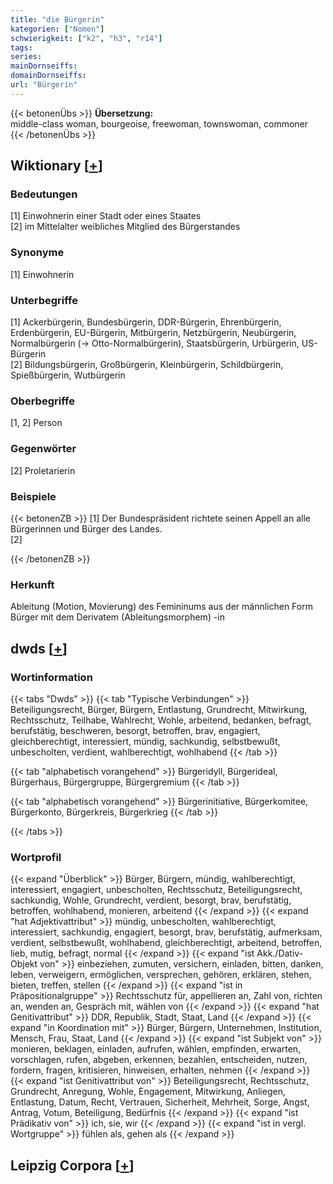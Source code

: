 ```yaml
---
title: "die Bürgerin"
kategorien: ["Nomen"]
schwierigkeit: ["k2", "h3", "r14"]
tags:
series:
mainDornseiffs:
domainDornseiffs:
url: "Bürgerin"
---
```


{{< betonenÜbs >}}
**Übersetzung:**  
middle-class woman, bourgeoise, freewoman, townswoman, commoner  
{{< /betonenÜbs >}}

## Wiktionary [[+](https://de.wiktionary.org/wiki/Bürgerin)]

### Bedeutungen
[1] Einwohnerin einer Stadt oder eines Staates  
[2] im Mittelalter weibliches Mitglied des Bürgerstandes  

### Synonyme
[1] Einwohnerin  

### Unterbegriffe
[1] Ackerbürgerin, Bundesbürgerin, DDR-Bürgerin, Ehrenbürgerin, Erdenbürgerin, EU-Bürgerin, Mitbürgerin, Netzbürgerin, Neubürgerin, Normalbürgerin (→ Otto-Normalbürgerin), Staatsbürgerin, Urbürgerin, US-Bürgerin  
[2] Bildungsbürgerin, Großbürgerin, Kleinbürgerin, Schildbürgerin, Spießbürgerin, Wutbürgerin  

### Oberbegriffe
[1, 2] Person  

### Gegenwörter
[2] Proletarierin  

### Beispiele
{{< betonenZB >}}
[1] Der Bundespräsident richtete seinen Appell an alle Bürgerinnen und Bürger des Landes.  
[2]  

{{< /betonenZB >}}
### Herkunft
Ableitung (Motion, Movierung) des Femininums aus der männlichen Form Bürger mit dem Derivatem (Ableitungsmorphem) -in  



## dwds [[+](https://www.dwds.de/wb/Bürgerin)]

### Wortinformation
{{< tabs "Dwds" >}}
{{< tab "Typische Verbindungen" >}}
Beteiligungsrecht, Bürger, Bürgern, Entlastung, Grundrecht, Mitwirkung, Rechtsschutz, Teilhabe, Wahlrecht, Wohle, arbeitend, bedanken, befragt, berufstätig, beschweren, besorgt, betroffen, brav, engagiert, gleichberechtigt, interessiert, mündig, sachkundig, selbstbewußt, unbescholten, verdient, wahlberechtigt, wohlhabend
{{< /tab >}}

{{< tab "alphabetisch vorangehend" >}}
Bürgeridyll, Bürgerideal, Bürgerhaus, Bürgergruppe, Bürgergremium
{{< /tab >}}

{{< tab "alphabetisch vorangehend" >}}
Bürgerinitiative, Bürgerkomitee, Bürgerkonto, Bürgerkreis, Bürgerkrieg
{{< /tab >}}

{{< /tabs >}}

### Wortprofil
{{< expand "Überblick" >}} Bürger, Bürgern, mündig, wahlberechtigt, interessiert, engagiert, unbescholten, Rechtsschutz, Beteiligungsrecht, sachkundig, Wohle, Grundrecht, verdient, besorgt, brav, berufstätig, betroffen, wohlhabend, monieren, arbeitend {{< /expand >}}
{{< expand "hat Adjektivattribut" >}} mündig, unbescholten, wahlberechtigt, interessiert, sachkundig, engagiert, besorgt, brav, berufstätig, aufmerksam, verdient, selbstbewußt, wohlhabend, gleichberechtigt, arbeitend, betroffen, lieb, mutig, befragt, normal {{< /expand >}}
{{< expand "ist Akk./Dativ-Objekt von" >}} einbeziehen, zumuten, versichern, einladen, bitten, danken, leben, verweigern, ermöglichen, versprechen, gehören, erklären, stehen, bieten, treffen, stellen {{< /expand >}}
{{< expand "ist in Präpositionalgruppe" >}} Rechtsschutz für, appellieren an, Zahl von, richten an, wenden an, Gespräch mit, wählen von {{< /expand >}}
{{< expand "hat Genitivattribut" >}} DDR, Republik, Stadt, Staat, Land {{< /expand >}}
{{< expand "in Koordination mit" >}} Bürger, Bürgern, Unternehmen, Institution, Mensch, Frau, Staat, Land {{< /expand >}}
{{< expand "ist Subjekt von" >}} monieren, beklagen, einladen, aufrufen, wählen, empfinden, erwarten, vorschlagen, rufen, abgeben, erkennen, bezahlen, entscheiden, nutzen, fordern, fragen, kritisieren, hinweisen, erhalten, nehmen {{< /expand >}}
{{< expand "ist Genitivattribut von" >}} Beteiligungsrecht, Rechtsschutz, Grundrecht, Anregung, Wohle, Engagement, Mitwirkung, Anliegen, Entlastung, Datum, Recht, Vertrauen, Sicherheit, Mehrheit, Sorge, Angst, Antrag, Votum, Beteiligung, Bedürfnis {{< /expand >}}
{{< expand "ist Prädikativ von" >}} ich, sie, wir {{< /expand >}}
{{< expand "ist in vergl. Wortgruppe" >}} fühlen als, gehen als {{< /expand >}}

## Leipzig Corpora [[+](https://corpora.uni-leipzig.de/en/res?word=Bürgerin&corpusId=deu_newscrawl-public_2018)]

